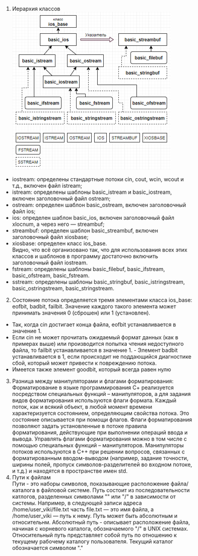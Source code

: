1) Иерархия классов <br />
![Иерархия классов потоков](./IOSTREAM.png "Иерархия классов потоков") <br />
- iostream: определены стандартные потоки cin, cout, wcin, wcout и т.д., включен файл istream;
- istream: определены шаблоны basic_istream и basic_iostream, включен заголовочный файл ostream;
- ostream: определен шаблон basic_ostream, включен заголовочный файл ios;
- ios: определен шаблон basic_ios, включен заголовочный файл xlocnum, а через него — streambuf;
- streambuf: определен шаблон basic_streambuf, включен заголовочный файл xiosbase;
- xiosbase: определен класс ios_base. <br />
Видно, что всё организовано так, что для использования всех этих классов и шаблонов в программу достаточно включить заголовочный файл iostream.
- fstream: определены шаблоны basic_filebuf, basic_ifstream, basic_ofstream, basic_fstream.
- sstream: определены шаблоны basic_stringbuf, basic_istringstream, basic_ostringstream, basic_stringstream. <br />
2) Состояние потока определяется тремя элементами класса ios_base: eofbit, badbit, failbit. Значение каждого такого элемента может принимать значения 0 (сброшен) или 1 (установлен). 
- Так, когда cin достигает конца файла, eofbit устанавливается в значение 1. 
- Если cin не может прочитать ожидаемый формат данных (как в примерах выше) или производится попытка чтения недоступного файла, то failbit устанавливается в значение 1. - Элемент badbit устанавливается в 1, если происходит не поддающийся диагностике сбой, который может привести к повреждению потока.
- Имеется также элемент goodbit, который всегда равен нулю <br />
3) Разница между манипуляторами и флагами форматирования: <br />
Форматирование в языке программирования С+ реализуется посредством специальных функций – манипуляторов, 
а для задания видов форматирования используются флаги формата. Каждый поток, как и всякий объект, в любой момент 
времени характеризуется состоянием, определяющим свойства потока. Это состояние описывается при помощи флагов. 
Флаги форматирования позволяют задать установленные в потоке правила форматирования, действующие при выполнении операций ввода и вывода. 
Управлять флагами форматирования можно в том числе с помощью специальных функций – манипуляторов. Манипуляторы потоков используются в C++ 
при решении вопросов, связанных с форматированным вводом-выводом (например, задание точности, ширины полей, пропуск символов-разделителей 
во входном потоке, и т.д.) и находятся в пространстве имен std. <br />
4) Пути к файлам <br />
Пути - это наборы символов, показывающие расположение файла/каталога в файловой системе. 
Путь состоит из последовательности катлогов, разделенных символами "\" или "/" в зависимости от системы. Например, в следующей записи адреса /home/user_viki/file.txt часть file.txt — это имя файла, а /home/user_viki — путь к нему. Путь может быть абсолютным и относительнм. Абсолютный путь - описывает расположение файла, начиная с корневого каталога, обозначаемого "/" в UNIX системах. Относительный путь представляет собой путь по отношению к текущему рабочему каталогу пользователя. Текущий каталог обозначается символом "."

